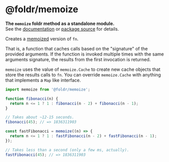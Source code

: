 # @foldr/memoize

**The `memoize` foldr method as a standalone module.**    
See the [documentation](http://foldr.com/0.0.0/memoize) or [package source](https:/github.com/CloudVessel/foldr/blob/master/packages/categories/memoize/src/index.js) for details.

Creates a [memoized](https://en.wikipedia.org/wiki/Memoization) version of `fn`.

That is, a function that caches calls based on the "signature" of the provided arguments.
If the function is invoked multiple times with the same arguments signature, the results
from the first invocation is returned.

`memoize` uses the value of `memoize.Cache` to create new cache objects that store the
results calls to `fn`. You can override `memoize.Cache` with anything that implements
a `Map` like interface.

```js
import memoize from '@foldr/memoize';

function fibonacci(n) {
  return n <= 1 ? 1 : fibonacci(n - 2) + fibonacci(n - 1);
}

// Takes about ~12-15 seconds.
fibonacci(45); // => 1836311903

const fastFibonacci = memoize((n) => {
  return n <= 1 ? 1 : fastFibonacci(n - 2) + fastFibonacci(n - 1);
});

// Takes less than a second (only a few ms, actually).
fastFibonacci(45); // => 1836311903
```
